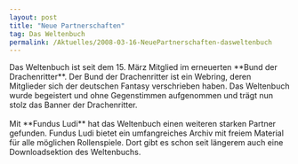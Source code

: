 ```yaml
---
layout: post
title: "Neue Partnerschaften"
tag: Das Weltenbuch
permalink: /Aktuelles/2008-03-16-NeuePartnerschaften-dasweltenbuch
---
```



<p>Das Weltenbuch ist seit dem 15. März Mitglied im erneuerten **Bund der Drachenritter**. Der Bund der Drachenritter ist ein Webring, deren Mitglieder sich der deutschen Fantasy verschrieben haben. Das Weltenbuch wurde begeistert und ohne Gegenstimmen aufgenommen und trägt nun stolz das Banner der Drachenritter.<br/>
<br/>
Mit **Fundus Ludi** hat das Weltenbuch einen weiteren starken Partner gefunden. Fundus Ludi bietet ein umfangreiches Archiv mit freiem Material für alle möglichen Rollenspiele. Dort gibt es schon seit längerem auch eine Downloadsektion des Weltenbuchs.</p>

